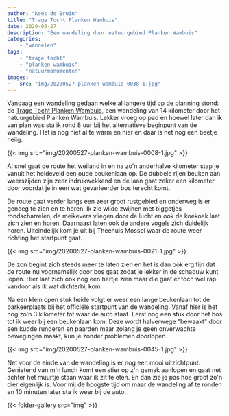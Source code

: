```yaml
---
author: "Kees de Bruin"
title: "Trage Tocht Planken Wambuis"
date: 2020-05-27
description: "Een wandeling door natuurgebied Planken Wambuis"
categories:
    - "wandelen"
tags:
    - "trage tocht"
    - "planken wambuis"
    - "natuurmonumenten"
images:
-   src: "img/20200527-planken-wambuis-0038-1.jpg"
---
```


Vandaag een wandeling gedaan welke al langere tijd op de planning stond: de [Trage Tocht Planken Wambuis](https://www.wandelzoekpagina.nl/wandeling/trage-tocht-planken-wambuis/17467/), een wandeling van 14 kilometer door het natuurgebied Planken Wambuis. Lekker vroeg op pad en hoewel later dan ik van plan was sta ik rond 8 uur bij het alternatieve beginpunt van de wandeling. Het is nog niet al te warm en hier en daar is het nog een beetje heiig.

<!--more-->

{{< img src="img/20200527-planken-wambuis-0008-1.jpg" >}}

Al snel gaat de route het weiland in en na zo'n anderhalve kilometer stap je vanuit het heideveld een oude beukenlaan op. De dubbele rijen beuken aan weerszijden zijn zeer indrukwekkend en de laan gaat zeker een kilometer door voordat je in een wat gevarieerder bos terecht komt.

De route gaat verder langs een zeer groot rustgebied en onderweg is er genoeg te zien en te horen. Ik zie wilde zwijnen met biggetjes rondscharrelen, de meikevers vliegen door de lucht en ook de koekoek laat zich zien en horen. Daarnaast laten ook de andere vogels zich duidelijk horen. Uiteindelijk kom je uit bij Theehuis Mossel waar de route weer richting het startpunt gaat.

{{< img src="img/20200527-planken-wambuis-0021-1.jpg" >}}

De zon begint zich steeds meer te laten zien en het is dan ook erg fijn dat de route nu voornamelijk door bos gaat zodat je lekker in de schaduw kunt lopen. Hier laat zich ook nog een hertje zien maar die gaat er toch wel rap vandoor als ik wat dichterbij kom.

Na een klein open stuk heide volgt er weer een lange beukenlaan tot de parkeerplaats bij het officiële startpunt van de wandeling. Vanaf hier is het nog zo'n 3 kilometer tot waar de auto staat. Eerst nog een stuk door het bos tot ik weer bij een beukenlaan kom. Deze wordt halverwege "bewaakt" door een kudde runderen en paarden maar zolang je geen onverwachte bewegingen maakt, kun je zonder problemen doorlopen.

{{< img src="img/20200527-planken-wambuis-0045-1.jpg" >}}

Net voor de einde van de wandeling is er nog een mooi uitzichtpunt. Genietend van m'n lunch komt een stier op z'n gemak aanlopen en gaat net achter het muurtje staan waar ik zit te eten. En dan zie je pas hoe groot zo'n dier eigenlijk is. Voor mij de hoogste tijd om maar de wandeling af te ronden en 10 minuten later sta ik weer bij de auto.

{{< folder-gallery src="img" >}}